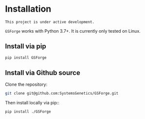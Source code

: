 # Installation

```{note}
This project is under active development.
```

``GSForge`` works with Python 3.7+.
It is currently only tested on Linux.


## Install via pip

```bash
pip install GSForge
```

## Install via Github source

Clone the repository:
```bash
git clone git@github.com:SystemsGenetics/GSForge.git
```

Then install locally via pip::
```bash
pip install ./GSForge
```
